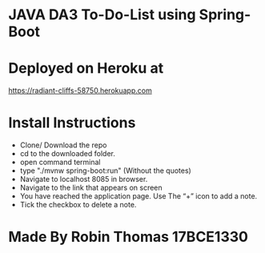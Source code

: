# JAVA DA3 To-Do-List using Spring-Boot


# Deployed on Heroku at 

https://radiant-cliffs-58750.herokuapp.com

# Install Instructions

- Clone/ Download the repo
- cd to the downloaded folder.
- open command terminal
- type "./mvnw spring-boot:run" (Without the quotes)
- Navigate to localhost 8085 in browser.
- Navigate to the link that appears on screen
- You have reached the application page. Use The “+” icon to add a note.
- Tick the checkbox to delete a note.

# Made By Robin Thomas 17BCE1330
